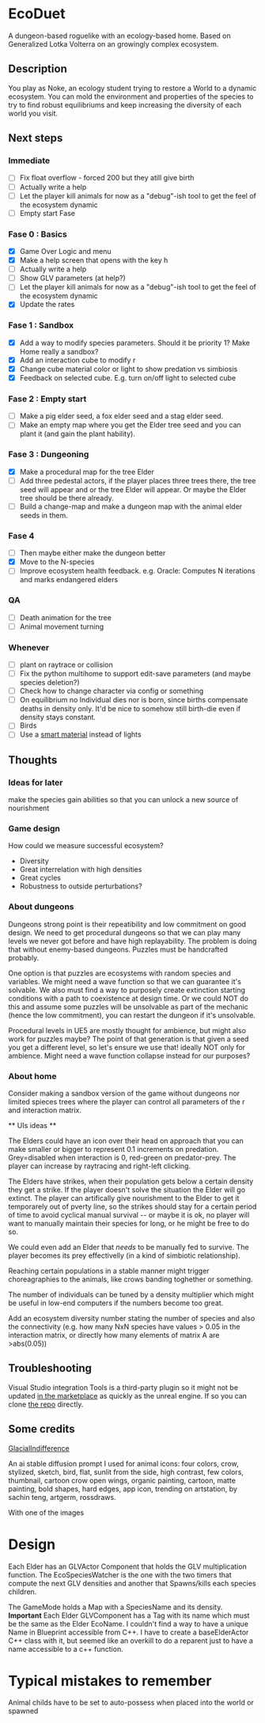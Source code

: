 # EcoDuet

A dungeon-based roguelike with an ecology-based home. Based on Generalized Lotka Volterra on an growingly complex ecosystem.

## Description

You play as Noke, an ecology student trying to restore a World to a dynamic ecosystem. You can mold the environment and properties of the species to try to find robust equilibriums and keep increasing the diversity of each world you visit.

## Next steps

### Immediate

- [ ] Fix float overflow - forced 200 but they atill give birth
- [ ] Actually write a help
- [ ] Let the player kill animals for now as a "debug"-ish tool to get the feel of the ecosystem dynamic
- [ ] Empty start Fase

### Fase 0 : Basics

- [x] Game Over Logic and menu
- [x] Make a help screen that opens with the key h
- [ ] Actually write a help
- [ ] Show GLV parameters (at help?)
- [ ] Let the player kill animals for now as a "debug"-ish tool to get the feel of the ecosystem dynamic
- [x] Update the rates

### Fase 1 : Sandbox

- [x] Add a way to modify species parameters. Should it be priority 1? Make Home really a sandbox?
- [x] Add an interaction cube to modify r
- [x] Change cube material color or light to show predation vs simbiosis
- [x] Feedback on selected cube. E.g. turn on/off light to selected cube

### Fase 2 : Empty start

- [ ] Make a pig elder seed, a fox elder seed and a stag elder seed.
- [ ] Make an empty map where you get the Elder tree seed and you can plant it (and gain the plant hability).

### Fase 3 : Dungeoning

- [x] Make a procedural map for the tree Elder
- [ ] Add three pedestal actors, if the player places three trees there, the tree seed will appear and or the tree Elder will appear. Or maybe the Elder tree should be there already.
- [ ] Build a change-map and make a dungeon map with the animal elder seeds in them.

### Fase 4

- [ ] Then maybe either make the dungeon better
- [x] Move to the N-species
- [ ] Improve ecosystem health feedback. e.g. Oracle: Computes N iterations and marks endangered elders

### QA

- [ ] Death animation for the tree
- [ ] Animal movement turning

### Whenever

- [ ] plant on raytrace or collision
- [ ] Fix the python multihome to support edit-save parameters (and maybe species deletion?)
- [ ] Check how to change character via config or something
- [ ] On equilibrium no Individual dies nor is born, since births compensate deaths in density only. It'd be nice to somehow still birth-die even if density stays constant.
- [ ] Birds
- [ ] Use a [smart material](https://docs.unrealengine.com/4.26/en-US/RenderingAndGraphics/Materials/HowTo/EmissiveGlow/) instead of lights

## Thoughts

### Ideas for later

make the species gain abilities so that you can unlock a new source of nourishment

### Game design

How could we measure successful ecosystem?

* Diversity
* Great interrelation with high densities
* Great cycles
* Robustness to outside perturbations?

### About dungeons

Dungeons strong point is their repeatibility and low commitment on good design. We need to get procedural dungeons so that we can play many levels we never got before and have high replayability. The problem is doing that without enemy-based dungeons. Puzzles must be handcrafted probably.

One option is that puzzles are ecosystems with random species and variables. We might need a wave function so that we can guarantee it's solvable. We also must find a way to purposely create extinction starting conditions with a path to coexistence at design time. Or we could NOT do this and assume some puzzles will be unsolvable as part of the mechanic (hence the low commitment), you can restart the dungeon if it's unsolvable.

Procedural levels in UE5 are mostly thought for ambience, but might also work for puzzles maybe? The point of that generation is that given a seed you get a different level, so let's ensure we use that! ideally NOT only for ambience. Might need a wave function collapse instead for our purposes?

### About home

Consider making a sandbox version of the game without dungeons nor limited spieces trees where the player can control all parameters of the r and interaction matrix.

** UIs ideas **

The Elders could have an icon over their head on approach that you can make smaller or bigger to represent 0.1 increments on predation. Grey=disabled when interaction is 0, red-green on predator-prey. The player can increase by raytracing and right-left clicking.

The Elders have strikes, when their population gets below a certain density they get a strike. If the player doesn't solve the situation the Elder will go extinct. The player can artifically give nourishment to the Elder to get it temporarely out of pverty line, so the strikes should stay for a certain period of time to avoid cyclical manual survival -- or maybe it is ok, no player will want to manually maintain their species for long, or he might be free to do so.

We could even add an Elder that _needs_ to be manually fed to survive. The player becomes its prey effectivelly (in a kind of simbiotic relationship). 

Reaching certain populations in a stable manner might trigger choreagraphies to the animals, like crows banding toghether or something.

The number of individuals can be tuned by a density multiplier which might be useful in low-end computers if the numbers become too great.

Add an ecosystem diversity number stating the number of species and also the connectivity (e.g. how many NxN species have values > 0.05 in the interaction matrix, or directly how many elements of matrix A are >abs(0.05))

## Troubleshooting

Visual Studio integration Tools is a third-party plugin so it might not be updated [in the marketplace](https://www.unrealengine.com/marketplace/en-US/product/362651520df94e4fa65492dbcba44ae2) as quickly as the unreal engine.
If so you can clone [the repo](https://github.com/microsoft/vc-ue-extensions#building-and-installing-the-plugin) directly.

## Some credits

[GlacialIndifference](https://fontlibrary.org/en/font/glacial-indifference)

An ai stable diffusion prompt I used for animal icons: four colors, crow, stylized, sketch, bird, flat, sunlit from the side, high contrast, few colors, thumbnail, cartoon crow open wings, organic painting, cartoon, matte painting, bold shapes, hard edges, app icon, trending on artstation, by sachin teng, artgerm, rossdraws.

With one of the images

# Design

Each Elder has an GLVActor Component that holds the GLV multiplication function. The EcoSpeciesWatcher is the one with the two timers that compute the next GLV densities and another that Spawns/kills each species children.

The GameMode holds a Map with a SpeciesName and its density. **Important** Each Elder GLVComponent has a Tag with its name which must be the same as the Elder EcoName. I couldn't find a way to have a unique Name in Blueprint accessible from C++. I have to create a baseElderActor C++ class with it, but seemed like an overkill to do a reparent just to have a name accessible to a c++ function.

# Typical mistakes to remember

Animal childs have to be set to auto-possess when placed into the world or spawned
